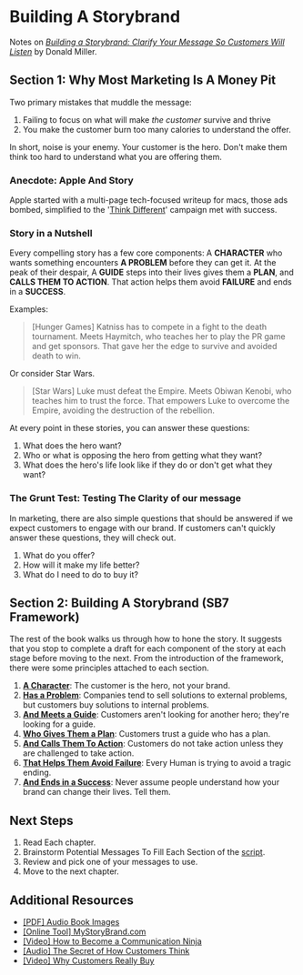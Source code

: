 # Building A Storybrand

Notes on [_Building a Storybrand: Clarify Your Message So Customers Will Listen_](https://buildingastorybrand.com/) by Donald Miller.

## Section 1: Why Most Marketing Is A Money Pit

Two primary mistakes that muddle the message:

1. Failing to focus on what will make _the customer_ survive and thrive
2. You make the customer burn too many calories to understand the offer.

In short, noise is your enemy. Your customer is the hero. Don't make them think too hard to understand what you are offering them.

### Anecdote: Apple And Story

Apple started with a multi-page tech-focused writeup for macs, those ads bombed, simplified to the '[Think Different](https://en.wikipedia.org/wiki/Think_different)' campaign met with success.

### Story in a Nutshell

Every compelling story has a few core components:  A **CHARACTER** who wants something encounters **A PROBLEM** before they can get it.  At the peak of their despair, A **GUIDE** steps into their lives gives them a **PLAN**, and **CALLS THEM TO ACTION**.  That action helps them avoid **FAILURE** and ends in a **SUCCESS**.

Examples:

> [Hunger Games] Katniss has to compete in a fight to the death tournament.  Meets Haymitch, who teaches her to play the PR game and get sponsors.  That gave her the edge to survive and avoided death to win.

Or consider Star Wars.

> [Star Wars] Luke must defeat the Empire.  Meets Obiwan Kenobi, who teaches him to trust the force.  That empowers Luke to overcome the Empire, avoiding the destruction of the rebellion.

At every point in these stories, you can answer these questions:

1. What does the hero want?
2. Who or what is opposing the hero from getting what they want?
3. What does the hero's life look like if they do or don't get what they want?

### The Grunt Test: Testing The Clarity of our message

In marketing, there are also simple questions that should be answered if we expect customers to engage with our brand.  If customers can't quickly answer these questions, they will check out.

1. What do you offer?
2. How will it make my life better?
3. What do I need to do to buy it?

## Section 2: Building A Storybrand (SB7 Framework)

The rest of the book walks us through how to hone the story.  It suggests that you stop to complete a draft for each component of the story at each stage before moving to the next.  From the introduction of the framework, there were some principles attached to each section.

1. [**A Character**](./02-1-A-Character.md): The customer is the hero, not your brand.
2. [**Has a Problem**](./02-2-Has-a-Problem.md): Companies tend to sell solutions to external problems, but customers buy solutions to internal problems.
3. [**And Meets a Guide**](./02-3-And-Meets-a-Guide.md): Customers aren't looking for another hero; they're looking for a guide.
4. [**Who Gives Them a Plan**](./02-4-Who-Gives-Them-A-Plan.md): Customers trust a guide who has a plan.
5. [**And Calls Them To Action**](./02-5-And-Calls-Them-To-Action.md): Customers do not take action unless they are challenged to take action.
6. [**That Helps Them Avoid Failure**](./02-6-That-Helps-Them-Avoid-Failure.md): Every Human is trying to avoid a tragic ending.
7. [**And Ends in a Success**](./02-7-And-Ends-in-a-Success.md): Never assume people understand how your brand can change their lives.  Tell them.

## Next Steps

1. Read Each chapter.  
2. Brainstorm Potential Messages To Fill Each Section of the [script](./Building-a-StoryBrand-Audio-Book-Images.pdf).  
3. Review and pick one of your messages to use.
4. Move to the next chapter.

## Additional Resources

- [[PDF] Audio Book Images](./Building-a-StoryBrand-Audio-Book-Images.pdf)
- [[Online Tool] MyStoryBrand.com](https://www.mystorybrand.com/)
- [[Video] How to Become a Communication Ninja](https://storybrand.com/how-to-become-a-communication-ninja-video/)
- [[Audio] The Secret of How Customers Think](https://storybrand.com/basb-pre-order-dl-video-audio-bonus/)
- [[Video] Why Customers Really Buy](https://storybrand.com/basb-pre-order-dl-video-audio-bonus/)
